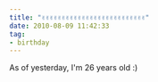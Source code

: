```yaml
---
title: "✌✌✌✌✌✌✌✌✌✌✌✌✌✌✌✌✌✌✌✌✌✌✌✌✌✌"
date: 2010-08-09 11:42:33
tag:
- birthday
---
```

As of yesterday, I'm 26 years old :)
